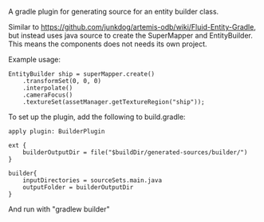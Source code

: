 A gradle plugin for generating source for an entity builder class. 

Similar to https://github.com/junkdog/artemis-odb/wiki/Fluid-Entity-Gradle, but instead uses java source to create the 
SuperMapper and EntityBuilder. This means the components does not needs its own project.

Example usage:

    EntityBuilder ship = superMapper.create()
        .transformSet(0, 0, 0)
        .interpolate()
        .cameraFocus()
        .textureSet(assetManager.getTextureRegion("ship"));

To set up the plugin, add the following to build.gradle:

    apply plugin: BuilderPlugin

    ext {
        builderOutputDir = file("$buildDir/generated-sources/builder/")
    }

    builder{
        inputDirectories = sourceSets.main.java
        outputFolder = builderOutputDir
    }

And run with "gradlew builder"
